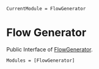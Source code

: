 ```@meta
CurrentModule = FlowGenerator
```

# Flow Generator

Public Interface of [FlowGenerator](https://github.com/loti45/FlowGenerator.jl).

```@autodocs
Modules = [FlowGenerator]
```

